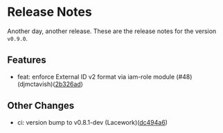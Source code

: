 # Release Notes
Another day, another release. These are the release notes for the version `v0.9.0`.

## Features
* feat: enforce External ID v2 format via iam-role module (#48) (djmctavish)([2b326ad](https://github.com/lacework/terraform-aws-ecr/commit/2b326ad7d13d0fa8399ded038e9015e4433cb07d))
## Other Changes
* ci: version bump to v0.8.1-dev (Lacework)([dc494a6](https://github.com/lacework/terraform-aws-ecr/commit/dc494a602e2df616c93d402075779a722a6ba088))
